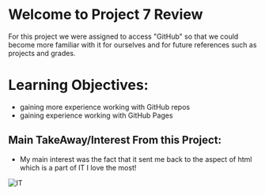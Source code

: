 # Welcome to Project 7 Review

For this project we were assigned to access "GitHub" so that we could become more familiar with it for ourselves and for future references such as projects and grades.


# Learning Objectives:
- gaining more experience working with GitHub repos
- gaining experience working with GitHub Pages

## Main TakeAway/Interest From this Project:

- My main interest was the fact that it sent me back to the aspect of html which is a part of IT I love the most!



![IT](https://user-images.githubusercontent.com/81718217/120878046-bba29180-c56e-11eb-8050-75fcc022b54a.jpg)
